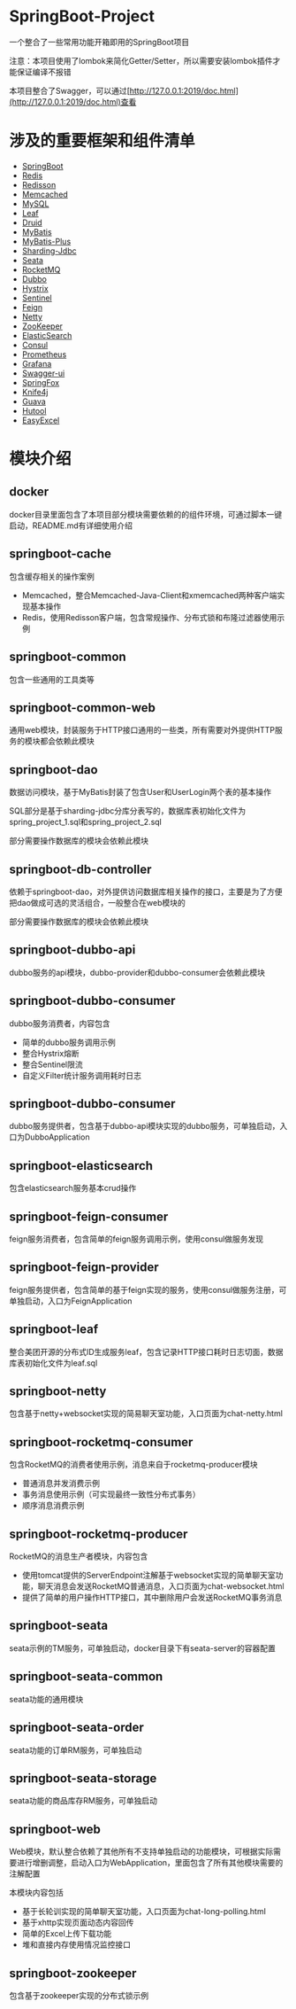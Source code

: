 # SpringBoot-Project

一个整合了一些常用功能开箱即用的SpringBoot项目

注意：本项目使用了lombok来简化Getter/Setter，所以需要安装lombok插件才能保证编译不报错

本项目整合了Swagger，可以通过[http://127.0.0.1:2019/doc.html](http://127.0.0.1:2019/doc.html)查看

# 涉及的重要框架和组件清单

- [SpringBoot](https://github.com/spring-projects/spring-boot)
- [Redis](https://github.com/redis/redis)
- [Redisson](https://github.com/redisson/redisson)
- [Memcached](https://github.com/memcached/memcached)
- [MySQL](https://github.com/mysql/mysql-server)
- [Leaf](https://github.com/Meituan-Dianping/Leaf)
- [Druid](https://github.com/alibaba/druid)
- [MyBatis](https://github.com/mybatis/mybatis-3)
- [MyBatis-Plus](https://github.com/baomidou/mybatis-plus)
- [Sharding-Jdbc](https://github.com/apache/shardingsphere)
- [Seata](https://github.com/seata/seata)
- [RocketMQ](https://github.com/apache/rocketmq)
- [Dubbo](https://github.com/apache/dubbo)
- [Hystrix](https://github.com/Netflix/Hystrix)
- [Sentinel](https://github.com/alibaba/Sentinel)
- [Feign](https://github.com/OpenFeign/feign)
- [Netty](https://github.com/netty/netty)
- [ZooKeeper](https://github.com/apache/zookeeper)
- [ElasticSearch](https://github.com/elastic/elasticsearch)
- [Consul](https://github.com/hashicorp/consul)
- [Prometheus](https://github.com/prometheus/prometheus)
- [Grafana](https://github.com/grafana/grafana)
- [Swagger-ui](https://github.com/swagger-api/swagger-ui)
- [SpringFox](https://github.com/springfox/springfox)
- [Knife4j](https://github.com/xiaoymin/swagger-bootstrap-ui)
- [Guava](https://github.com/google/guava)
- [Hutool](https://github.com/dromara/hutool)
- [EasyExcel](https://github.com/alibaba/easyexcel)

# 模块介绍

## docker
docker目录里面包含了本项目部分模块需要依赖的的组件环境，可通过脚本一键启动，README.md有详细使用介绍

## springboot-cache
包含缓存相关的操作案例

- Memcached，整合Memcached-Java-Client和xmemcached两种客户端实现基本操作
- Redis，使用Redisson客户端，包含常规操作、分布式锁和布隆过滤器使用示例

## springboot-common
包含一些通用的工具类等

## springboot-common-web
通用web模块，封装服务于HTTP接口通用的一些类，所有需要对外提供HTTP服务的模块都会依赖此模块

## springboot-dao
数据访问模块，基于MyBatis封装了包含User和UserLogin两个表的基本操作

SQL部分是基于sharding-jdbc分库分表写的，数据库表初始化文件为spring_project_1.sql和spring_project_2.sql

部分需要操作数据库的模块会依赖此模块

## springboot-db-controller
依赖于springboot-dao，对外提供访问数据库相关操作的接口，主要是为了方便把dao做成可选的灵活组合，一般整合在web模块的

部分需要操作数据库的模块会依赖此模块

## springboot-dubbo-api
dubbo服务的api模块，dubbo-provider和dubbo-consumer会依赖此模块

## springboot-dubbo-consumer
dubbo服务消费者，内容包含

- 简单的dubbo服务调用示例
- 整合Hystrix熔断
- 整合Sentinel限流
- 自定义Filter统计服务调用耗时日志

## springboot-dubbo-consumer
dubbo服务提供者，包含基于dubbo-api模块实现的dubbo服务，可单独启动，入口为DubboApplication

## springboot-elasticsearch
包含elasticsearch服务基本crud操作

## springboot-feign-consumer
feign服务消费者，包含简单的feign服务调用示例，使用consul做服务发现

## springboot-feign-provider
feign服务提供者，包含简单的基于feign实现的服务，使用consul做服务注册，可单独启动，入口为FeignApplication

## springboot-leaf
整合美团开源的分布式ID生成服务leaf，包含记录HTTP接口耗时日志切面，数据库表初始化文件为leaf.sql

## springboot-netty
包含基于netty+websocket实现的简易聊天室功能，入口页面为chat-netty.html

## springboot-rocketmq-consumer
包含RocketMQ的消费者使用示例，消息来自于rocketmq-producer模块

- 普通消息并发消费示例
- 事务消息使用示例（可实现最终一致性分布式事务）
- 顺序消息消费示例

## springboot-rocketmq-producer
RocketMQ的消息生产者模块，内容包含

- 使用tomcat提供的ServerEndpoint注解基于websocket实现的简单聊天室功能，聊天消息会发送RocketMQ普通消息，入口页面为chat-websocket.html
- 提供了简单的用户操作HTTP接口，其中删除用户会发送RocketMQ事务消息

## springboot-seata
seata示例的TM服务，可单独启动，docker目录下有seata-server的容器配置

## springboot-seata-common
seata功能的通用模块

## springboot-seata-order
seata功能的订单RM服务，可单独启动

## springboot-seata-storage
seata功能的商品库存RM服务，可单独启动

## springboot-web
Web模块，默认整合依赖了其他所有不支持单独启动的功能模块，可根据实际需要进行增删调整，启动入口为WebApplication，里面包含了所有其他模块需要的注解配置

本模块内容包括

- 基于长轮训实现的简单聊天室功能，入口页面为chat-long-polling.html
- 基于xhttp实现页面动态内容回传
- 简单的Excel上传下载功能
- 堆和直接内存使用情况监控接口

## springboot-zookeeper
包含基于zookeeper实现的分布式锁示例